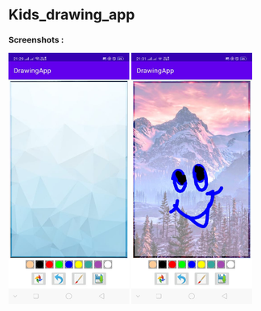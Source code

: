 # Kids_drawing_app
### Screenshots :

<img src="https://github.com/Tanushree-coder/Kids_drawing_app/blob/master/App/DrawingApp/draw1.jpeg" width="240" height="500">
<img src="https://github.com/Tanushree-coder/Kids_drawing_app/blob/master/App/DrawingApp/draw2.jpeg" width="240" height="500">
